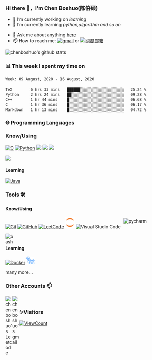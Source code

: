 ### Hi there 👋，I'm Chen Boshuo(陈伯硕)

- 🔭 I’m currently working on *learning*
- 🌱 I’m currently learning *python,algorithm and so on*
<!-- - 👯 I’m looking to collaborate on ... -->
<!-- - 🤔 I’m looking for help with ... -->
- 💬 Ask me about anything [here](https://github.com/chenboshuo/chenboshuo/issues)
- 📫 How to reach me:
[![gmail](https://img.shields.io/badge/-chenboshuo2000@gmail.com-c14438?style=flat-square&logo=Gmail&logoColor=white&link=mailto:chenboshuo2000@gmail.com)](mailto:chenboshuo2000@gmail.com)
or
[![网易邮箱](https://img.shields.io/badge/-chenboshuo.hi@163.com-c14438?style=flat-square&link=mailto:chenboshuo.hi@163.com)](mailto:chenboshuo.hi@163.com)

![chenboshuo's github stats](https://github-readme-stats.vercel.app/api?username=chenboshuo&show_icons=true)

<!-- - 😄 Pronouns: ...
- ⚡ Fun fact: ... -->
### 📊 **This week I spent my time on**
<!--START_SECTION:waka-->
```text
Week: 09 August, 2020 - 16 August, 2020

TeX        6 hrs 33 mins   ██████░░░░░░░░░░░░░░░░░░░   25.24 %
Python     2 hrs 24 mins   ██░░░░░░░░░░░░░░░░░░░░░░░   09.28 %
C++        1 hr 44 mins    █░░░░░░░░░░░░░░░░░░░░░░░░   06.68 %
C          1 hr 36 mins    █░░░░░░░░░░░░░░░░░░░░░░░░   06.17 %
Markdown   1 hr 13 mins    █░░░░░░░░░░░░░░░░░░░░░░░░   04.72 %
```
<!--END_SECTION:waka-->
### 🌐 Programming Languages

### Know/Using

[![C](https://img.shields.io/badge/-A8B9CC?style=flat&logo=c&logoColor=white)](https://github.com/chenboshuo)
[![Python](https://img.shields.io/badge/-Python-black?style=flat&logo=python)](https://github.com/chenboshuo)
<img height=30px src="https://isocpp.org/assets/images/cpp_logo.png">
<img height=50px src="https://img.icons8.com/bubbles/2x/console.png">
<img height=50px src="https://img.icons8.com/ios-filled/2x/sql.png">


<a href="https://github.com/chenboshuo">
  <img align="center" src="https://github-readme-stats.vercel.app/api/top-langs/?username=chenboshuo" />
</a>



#### Learning

[![Java](https://img.shields.io/badge/Java-orange?style=flat&logo=java&logoColor=white)](https://github.com/chenboshuo)

### Tools 🛠️

#### Know/Using

[![Git](https://img.shields.io/badge/-Git-black?style=flat&logo=git)](https://github.com/chenboshuo)
[![GitHub](https://img.shields.io/badge/-GitHub-181717?style=flat&logo=github)](https://github.com/chenboshuo)
[![LeetCode](https://img.shields.io/badge/-LeetCode-02569B?style=flat&logo=leetCode)](https://github.com/chenboshuo)
[<img src="https://raw.githubusercontent.com/Delta456/Delta456/master/img/jupyter_notebook.png" alt="jupyter notebook logo" width="30">](https://jupyter.org/)
![Visual Studio Code](https://img.shields.io/badge/Visual_Studio_Code-007ACC?style=flat-square&logo=Visual-Studio-Code&logoColor=white)
<img src="https://github.com/sudnyeshtalekar/sudnyeshtalekar/blob/master/Assets/jetbrains_pycharm.svg" alt="pycharm" style="vertical-align:top; margin:4px">

<img align="left" alt="bash" width="26px" src="https://upload.wikimedia.org/wikipedia/commons/0/01/Windows_Terminal_Logo_256x256.png" />
<br>

#### Learning

[![Docker](https://img.shields.io/badge/-Docker-black?style=flat&logo=docker)](https://github.com/chenboshuo)
[<img src="https://raw.githubusercontent.com/Delta456/Delta456/master/img/actions.png" alt="actions logo" width="24">](https://github.com/features/actions)

 many more...
### Other Accounts 📫

<a href="https://leetcode.com/chenboshuo/">
  <img align="left" alt="chenboshuo's Leetcode" width="22px" src="https://cdn.jsdelivr.net/npm/simple-icons@v3/icons/leetcode.svg" />
</a>
<a href="mailto:chenboshuo2000@gmail.com">
  <img align="left" alt="chenboshuo's gmail" width="22px" src="https://cdn.jsdelivr.net/npm/simple-icons@v3/icons/gmail.svg" />
</a>
<br>

### ✨Visitors

[![ViewCount](https://views.whatilearened.today/views/github/chenboshuo/ismlhbb.svg?cache=remove)](#)


<!-- [![Go](https://img.shields.io/badge/-Go-black?style=flat&logo=go)](https://github.com/chenboshuo)

[![SpringBoot](https://img.shields.io/badge/-Springboot-black?style=flat&logo=spring)](https://github.com/chenboshuo)
[![Tensorflow](https://img.shields.io/badge/-Tensorflow-gray?style=flat&logo=tensorflow)](https://github.com/chenboshuo)
[![AzureDevops](https://img.shields.io/badge/-AzureDevops-0175C2?style=flat&logo=azureDevops)](https://github.com/chenboshuo)
[![Travis](https://img.shields.io/badge/-Travis-red?style=flat&logo=travis)](https://github.com/chenboshuo)

[![JavaScript](https://img.shields.io/badge/-JavaScript-black?style=flat&logo=javascript)](https://github.com/chenboshuo)
[![HTML5](https://img.shields.io/badge/-HTML5-E34F26?style=flat&logo=html5&logoColor=white)](https://github.com/chenboshuo)
[![CSS3](https://img.shields.io/badge/-CSS3-1572B6?style=flat&logo=css3)](https://github.com/chenboshuo)
[![Bootstrap](https://img.shields.io/badge/-Bootstrap-563D7C?style=flat&logo=bootstrap)](https://github.com/chenboshuo)
[![React](https://img.shields.io/badge/-React-black?style=flat&logo=react)](https://github.com/chenboshuo)


[![Nodejs](https://img.shields.io/badge/-Nodejs-black?style=flat&logo=Node.js)](https://github.com/chenboshuo)

[![Redis](https://img.shields.io/badge/-Redis-black?style=flat&logo=redis)](https://github.com/chenboshuo)

[![MySQL](https://img.shields.io/badge/-MySQL-black?style=flat&logo=mysql)](https://github.com/chenboshuo)

[![GitLab](https://img.shields.io/badge/-GitLab-FCA121?style=flat&logo=gitlab)](https://gitlab.com/hritik5102)  -->
